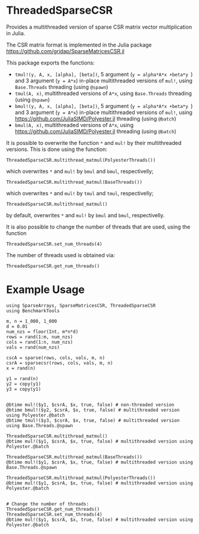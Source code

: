 # ThreadedSparseCSR

Provides a multithreaded version of sparse CSR matrix vector multiplication in Julia. 

The CSR matrix format is implemented in the Julia package https://github.com/gridap/SparseMatricesCSR.jl

This package exports the functions:
- `tmul!(y, A, x, [alpha], [beta])`, 5 argument (`y = alpha*A*x +beta*y `) and 3 argument (`y = A*x`) in-place multithreaded versions of `mul!`, using `Base.Threads` threading (using `@spawn`)
- `tmul(A, x)`, multithreaded versions of `A*x`, using `Base.Threads` threading (using `@spawn`)
- `bmul!(y, A, x, [alpha], [beta])`, 5 argument (`y = alpha*A*x +beta*y `) and 3 argument (`y = A*x`) in-place multithreaded versions of `mul!`, using https://github.com/JuliaSIMD/Polyester.jl threading (using `@batch`)
- `bmul(A, x)`, multithreaded versions of `A*x`, using https://github.com/JuliaSIMD/Polyester.jl threading (using `@batch`)

It is possible to overwrite the function `*` and `mul!` by their multithreaded versions. This is done using the function:
```
ThreadedSparseCSR.multithread_matmul(PolyesterThreads())
```
which overwrites `*` and `mul!` by `bmul` and `bmul`, respectivelly;
```
ThreadedSparseCSR.multithread_matmul(BaseThreads())
```
which overwrites `*` and `mul!` by `tmul` and `tmul`, respectivelly;
```
ThreadedSparseCSR.multithread_matmul()
```
by default, overwrites `*` and `mul!` by `bmul` and `bmul`, respectivelly.

It is also possible to change the number of threads that are used, using the function
```
ThreadedSparseCSR.set_num_threads(4)
```
The number of threads used is obtained via:
```
ThreadedSparseCSR.get_num_threads()
```

# Example Usage
```
using SparseArrays, SparseMatricesCSR, ThreadedSparseCSR
using BenchmarkTools

m, n = 1_000, 1_000
d = 0.01
num_nzs = floor(Int, m*n*d)
rows = rand(1:m, num_nzs)
cols = rand(1:n, num_nzs)
vals = rand(num_nzs)

cscA = sparse(rows, cols, vals, m, n)
csrA = sparsecsr(rows, cols, vals, m, n)
x = rand(n)

y1 = rand(n)
y2 = copy(y1)
y3 = copy(y1)


@btime mul!($y1, $csrA, $x, true, false) # non-threaded version
@btime bmul!($y2, $csrA, $x, true, false) # multithreaded version using Polyester.@batch
@btime tmul!($y3, $csrA, $x, true, false) # multithreaded version using Base.Threads.@spawn

ThreadedSparseCSR.multithread_matmul()
@btime mul!($y1, $csrA, $x, true, false) # multithreaded version using Polyester.@batch

ThreadedSparseCSR.multithread_matmul(BaseThreads())
@btime mul!($y1, $csrA, $x, true, false) # multithreaded version using Base.Threads.@spawn

ThreadedSparseCSR.multithread_matmul(PolyesterThreads())
@btime mul!($y1, $csrA, $x, true, false) # multithreaded version using Polyester.@batch


# Change the number of threads:
ThreadedSparseCSR.get_num_threads()
ThreadedSparseCSR.set_num_threads(4)
@btime mul!($y1, $csrA, $x, true, false) # multithreaded version using Polyester.@batch

```


